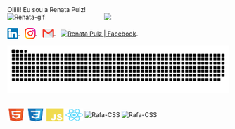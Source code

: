 <div>
     Oiiiii! Eu sou a Renata Pulz!
</div>

<div>
    <img align="left" alt="Renata-gif" width="220px" src="https://media.giphy.com/media/bcKmIWkUMCjVm/giphy.gif">
</div>

<div>
      <img height="180" src="https://github-readme-stats.vercel.app/api/top-langs/?username=renatapulz&layout=compact&langs_count=16&theme=dark"/>
</div>
    
<div>
    <p>
        <a href="https://www.linkedin.com/in/renata-pulz-781aa2191/" target="_blank">
          <img align="center" alt="Renata Pulz | Linkedin" width="24px" src="https://github.com/SatYu26/SatYu26/blob/master/Assets/Linkedin.svg" />
        </a> &nbsp;&nbsp;
        <a href="https://www.instagram.com/renatapulz/?hl=pt-br" target="_blank">
          <img align="center" alt="Renata Pulz | Instagram" width="24px" src="https://github.com/SatYu26/SatYu26/blob/master/Assets/Instagram.svg" />
        </a> &nbsp;&nbsp;
        <a href="mailto:renatadpulz@gmail.com" >
          <img align="center" alt="Renata Pulz | Gmail" width="26px" src="https://github.com/SatYu26/SatYu26/blob/master/Assets/Gmail.svg" />
        </a> &nbsp;&nbsp;
        <a href="https://www.facebook.com/renata.pulz">
        <img align="center" alt="Renata Pulz | Facebook" width="24px"       src="https://upload.wikimedia.org/wikipedia/en/thumb/0/04/Facebook_f_logo_%282021%29.svg/100px-       Facebook_f_logo_%282021%29.svg.png" />
         </a> &nbsp;&nbsp;
    <p>
</div>

![Snake animation](https://github.com/renatapulz/renatapulz/blob/output/github-contribution-grid-snake.svg)

<div style="display: inline_block"><br>
  <img align="center" alt="Rafa-HTML" height="30" width="40" src="https://raw.githubusercontent.com/devicons/devicon/master/icons/html5/html5-original.svg">
  <img align="center" alt="Rafa-CSS" height="30" width="40" src="https://raw.githubusercontent.com/devicons/devicon/master/icons/css3/css3-original.svg">
  <img align="center" alt="Rafa-Js" height="30" width="40" src="https://raw.githubusercontent.com/devicons/devicon/master/icons/javascript/javascript-plain.svg">
  <img align="center" alt="Rafa-React" height="30" width="40" src="https://raw.githubusercontent.com/devicons/devicon/master/icons/react/react-original.svg">
  <img align="center" alt="Rafa-CSS" height="30" width="40" src="https://cdn.jsdelivr.net/gh/devicons/devicon/icons/flutter/flutter-original.svg" />
  <img align="center" alt="Rafa-CSS" height="30" width="40" src="https://cdn.jsdelivr.net/gh/devicons/devicon/icons/dart/dart-plain-wordmark.svg" />
</div>
